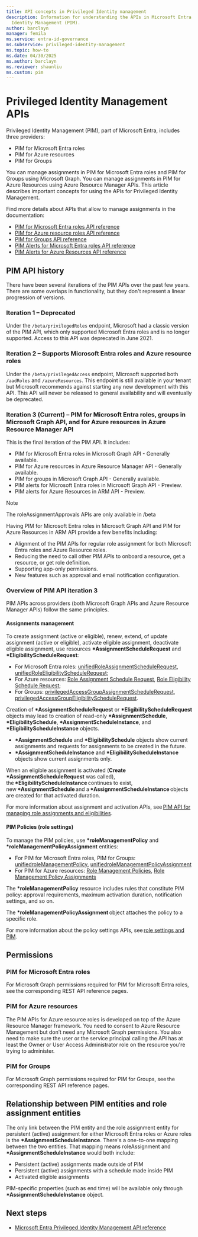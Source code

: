 ```yaml
---
title: API concepts in Privileged Identity management
description: Information for understanding the APIs in Microsoft Entra Privileged
  Identity Management (PIM).
author: barclayn
manager: femila
ms.service: entra-id-governance
ms.subservice: privileged-identity-management
ms.topic: how-to
ms.date: 04/30/2025
ms.author: barclayn
ms.reviewer: shaunliu
ms.custom: pim
---
```

# Privileged Identity Management APIs

Privileged Identity Management (PIM), part of Microsoft Entra, includes three providers: 

 - PIM for Microsoft Entra roles 
 - PIM for Azure resources 
 - PIM for Groups 

You can manage assignments in PIM for Microsoft Entra roles and PIM for Groups using Microsoft Graph. You can manage assignments in PIM for Azure Resources using Azure Resource Manager APIs. This article describes important concepts for using the APIs for Privileged Identity Management. 

Find more details about APIs that allow to manage assignments in the documentation: 

- [PIM for Microsoft Entra roles API reference](/graph/api/resources/privilegedidentitymanagementv3-overview)
- [PIM for Azure resource roles API reference](/rest/api/authorization/privileged-role-eligibility-rest-sample)
- [PIM for Groups API reference](/graph/api/resources/privilegedidentitymanagement-for-groups-api-overview)
- [PIM Alerts for Microsoft Entra roles API reference](/graph/api/resources/privilegedidentitymanagementv3-overview?view=graph-rest-beta&preserve-view=true#building-blocks-of-the-pim-alerts-apis)
- [PIM Alerts for Azure Resources API reference](/rest/api/authorization/role-management-alert-rest-sample)


## PIM API history

There have been several iterations of the PIM APIs over the past few years. There are some overlaps in functionality, but they don't represent a linear progression of versions.

### Iteration 1 – Deprecated

Under the `/beta/privilegedRoles` endpoint, Microsoft had a classic version of the PIM API, which only supported Microsoft Entra roles and is no longer supported. Access to this API was deprecated in June 2021.

<a name='iteration-2--supports-azure-ad-roles-and-azure-resource-roles'></a>

### Iteration 2 – Supports Microsoft Entra roles and Azure resource roles

Under the `/beta/privilegedAccess` endpoint, Microsoft supported both `/aadRoles` and `/azureResources`. This endpoint is still available in your tenant but Microsoft recommends against starting any new development with this API. This API will never be released to general availability and will eventually be deprecated.

<a name='iteration-3-current--pim-for-azure-ad-roles-groups-in-microsoft-graph-api-and-for-azure-resources-in-arm-api-'></a>

### Iteration 3 (Current) – PIM for Microsoft Entra roles, groups in Microsoft Graph API, and for Azure resources in Azure Resource Manager API 

This is the final iteration of the PIM API. It includes:
  - PIM for Microsoft Entra roles in Microsoft Graph API - Generally available. 
  - PIM for Azure resources in Azure Resource Manager API - Generally available. 
  - PIM for groups in Microsoft Graph API - Generally available. 
  - PIM alerts for Microsoft Entra roles in Microsoft Graph API - Preview.
  - PIM alerts for Azure Resources in ARM API - Preview.

> [!NOTE]
> The roleAssignmentApprovals APIs are only available in /beta

Having PIM for Microsoft Entra roles in Microsoft Graph API and PIM for Azure Resources in ARM API provide a few benefits including:
  - Alignment of the PIM APIs for regular role assignment for both Microsoft Entra roles and Azure Resource roles. 
  - Reducing the need to call other PIM APIs to onboard a resource, get a resource, or get role definition. 
  - Supporting app-only permissions. 
  - New features such as approval and email notification configuration. 


### Overview of PIM API iteration 3 

PIM APIs across providers (both Microsoft Graph APIs and Azure Resource Manager APIs) follow the same principles. 

#### Assignments management 
To create assignment (active or eligible), renew, extend, of update assignment (active or eligible), activate eligible assignment, deactivate eligible assignment, use resources **\*AssignmentScheduleRequest** and **\*EligibilityScheduleRequest**: 

  - For Microsoft Entra roles: [unifiedRoleAssignmentScheduleRequest](/graph/api/resources/unifiedroleassignmentschedulerequest), [unifiedRoleEligibilityScheduleRequest](/graph/api/resources/unifiedroleeligibilityschedulerequest); 
  - For Azure resources: [Role Assignment Schedule Request](/rest/api/authorization/role-assignment-schedule-requests), [Role Eligibility Schedule Request](/rest/api/authorization/role-eligibility-schedule-requests); 
  - For Groups: [privilegedAccessGroupAssignmentScheduleRequest](/graph/api/resources/privilegedaccessgroupassignmentschedulerequest), [privilegedAccessGroupEligibilityScheduleRequest](/graph/api/resources/privilegedaccessgroupeligibilityschedulerequest). 

Creation of **\*AssignmentScheduleRequest** or **\*EligibilityScheduleRequest** objects may lead to creation of read-only **\*AssignmentSchedule**, **\*EligibilitySchedule**, **\*AssignmentScheduleInstance**, and **\*EligibilityScheduleInstance** objects. 

  - **\*AssignmentSchedule** and **\*EligibilitySchedule** objects show current assignments and requests for assignments to be created in the future. 
  - **\*AssignmentScheduleInstance** and **\*EligibilityScheduleInstance** objects show current assignments only. 

When an eligible assignment is activated (**Create** **\*AssignmentScheduleRequest** was called), the **\*EligibilityScheduleInstance** continues to exist, new **\*AssignmentSchedule** and a **\*AssignmentScheduleInstance** objects are created for that activated duration. 

For more information about assignment and activation APIs, see [PIM API for managing role assignments and eligibilities](/graph/api/resources/privilegedidentitymanagementv3-overview#pim-api-for-managing-role-assignment). 

 

#### PIM Policies (role settings) 

To manage the PIM policies, use **\*roleManagementPolicy** and **\*roleManagementPolicyAssignment** entities: 
  - For PIM for Microsoft Entra roles, PIM for Groups: [unifiedroleManagementPolicy](/graph/api/resources/unifiedrolemanagementpolicy), [unifiedroleManagementPolicyAssignment](/graph/api/resources/unifiedrolemanagementpolicyassignment) 
  - For PIM for Azure resources: [Role Management Policies](/rest/api/authorization/role-management-policies), [Role Management Policy Assignments](/rest/api/authorization/role-management-policy-assignments) 

The **\*roleManagementPolicy** resource includes rules that constitute PIM policy: approval requirements, maximum activation duration, notification settings, and so on. 

The **\*roleManagementPolicyAssignment** object attaches the policy to a specific role. 

For more information about the policy settings APIs, see [role settings and PIM](/graph/api/resources/privilegedidentitymanagementv3-overview#role-settings-and-pim). 

## Permissions 

<a name='pim-for-azure-ad-roles-'></a>

### PIM for Microsoft Entra roles 

For Microsoft Graph permissions required for PIM for Microsoft Entra roles, see the corresponding REST API reference pages.

### PIM for Azure resources 

The PIM APIs for Azure resource roles is developed on top of the Azure Resource Manager framework. You need to consent to Azure Resource Management but don’t need any Microsoft Graph permissions. You also need to make sure the user or the service principal calling the API has at least the Owner or User Access Administrator role on the resource you're trying to administer. 

### PIM for Groups 

For Microsoft Graph permissions required for PIM for Groups, see the corresponding REST API reference pages.

## Relationship between PIM entities and role assignment entities

The only link between the PIM entity and the role assignment entity for persistent (active) assignment for either Microsoft Entra roles or Azure roles is the **\*AssignmentScheduleInstance**. There's a one-to-one mapping between the two entities. That mapping means roleAssignment and **\*AssignmentScheduleInstance** would both include:  

- Persistent (active) assignments made outside of PIM
- Persistent (active) assignments with a schedule made inside PIM
- Activated eligible assignments

PIM-specific properties (such as end time) will be available only through **\*AssignmentScheduleInstance** object. 

## Next steps

- [Microsoft Entra Privileged Identity Management API reference](/graph/api/resources/privilegedidentitymanagementv3-overview)
